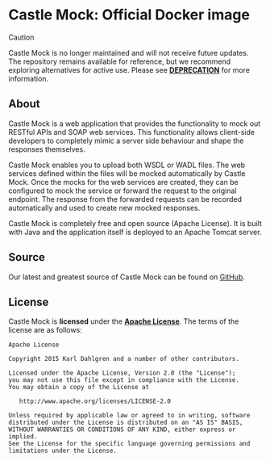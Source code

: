 # Castle Mock: Official Docker image

> [!CAUTION]
> Castle Mock is no longer maintained and will not receive future updates.  
The repository remains available for reference, but we recommend exploring alternatives for active use.
Please see **[DEPRECATION](https://github.com/castlemock/castlemock/blob/master/DEPRECATION.md)** for more information.

## About

Castle Mock is a web application that provides the functionality to mock out RESTful APIs and SOAP web services. This functionality allows client-side developers to completely mimic a server side behaviour and shape the responses themselves.

Castle Mock enables you to upload both WSDL or WADL files. The web services defined within the files will be mocked automatically by Castle Mock. Once the mocks for the web services are created, they can be configured to mock the service or forward the request to the original endpoint. The response from the forwarded requests can be recorded automatically and used to create new mocked responses.

Castle Mock is completely free and open source (Apache License). It is built with Java and the application itself is deployed to an Apache Tomcat server.

## Source

Our latest and greatest source of Castle Mock can be found on [GitHub](https://github.com/castlemock/castlemock/).

## License

Castle Mock is **licensed** under the **[Apache License](https://github.com/castlemock/docker/blob/master/LICENSE)**. The terms of the license are as follows:

    Apache License

    Copyright 2015 Karl Dahlgren and a number of other contributors.

    Licensed under the Apache License, Version 2.0 (the "License");
    you may not use this file except in compliance with the License.
    You may obtain a copy of the License at

       http://www.apache.org/licenses/LICENSE-2.0

    Unless required by applicable law or agreed to in writing, software
    distributed under the License is distributed on an "AS IS" BASIS,
    WITHOUT WARRANTIES OR CONDITIONS OF ANY KIND, either express or implied.
    See the License for the specific language governing permissions and
    limitations under the License.
 	
